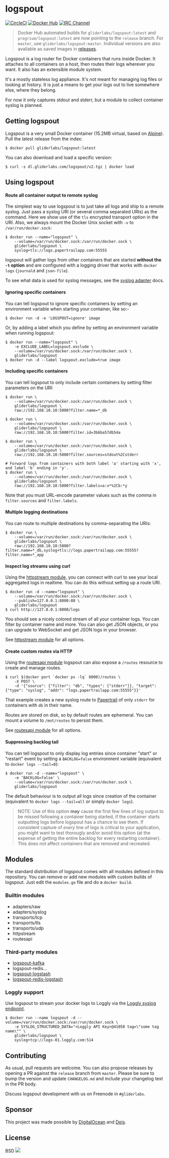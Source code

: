 # logspout

[![CircleCI](https://img.shields.io/circleci/project/gliderlabs/logspout/release.svg)](https://circleci.com/gh/gliderlabs/logspout)
[![Docker Hub](https://img.shields.io/badge/docker-ready-blue.svg)](https://registry.hub.docker.com/u/gliderlabs/logspout/)
[![IRC Channel](https://img.shields.io/badge/irc-%23gliderlabs-blue.svg)](https://kiwiirc.com/client/irc.freenode.net/#gliderlabs)

> Docker Hub automated builds for `gliderlabs/logspout:latest` and `progrium/logspout:latest` are now pointing to the `release` branch. For `master`, use `gliderlabs/logspout:master`. Individual versions are also available as saved images in [releases](https://github.com/gliderlabs/logspout/releases).

Logspout is a log router for Docker containers that runs inside Docker. It attaches to all containers on a host, then routes their logs wherever you want. It also has an extensible module system.

It's a mostly stateless log appliance. It's not meant for managing log files or looking at history. It is just a means to get your logs out to live somewhere else, where they belong.

For now it only captures stdout and stderr, but a module to collect container syslog is planned.

## Getting logspout

Logspout is a very small Docker container (15.2MB virtual, based on [Alpine](https://github.com/gliderlabs/docker-alpine)). Pull the latest release from the index:

	$ docker pull gliderlabs/logspout:latest

You can also download and load a specific version:

	$ curl -s dl.gliderlabs.com/logspout/v2.tgz | docker load

## Using logspout

#### Route all container output to remote syslog

The simplest way to use logspout is to just take all logs and ship to a remote syslog. Just pass a syslog URI (or several comma separated URIs) as the command. Here we show use of the `tls` encrypted transport option in the URI. Also, we always mount the Docker Unix socket with `-v` to `/var/run/docker.sock`:

	$ docker run --name="logspout" \
		--volume=/var/run/docker.sock:/var/run/docker.sock \
		gliderlabs/logspout \
		syslog+tls://logs.papertrailapp.com:55555

logspout will gather logs from other containers that are started **without the `-t` option** and are configured with a logging driver that works with `docker logs` (`journald` and `json-file`).

To see what data is used for syslog messages, see the [syslog adapter](http://github.com/gliderlabs/logspout/blob/master/adapters) docs.

#### Ignoring specific containers

You can tell logspout to ignore specific containers by setting an environment variable when starting your container, like so:-

    $ docker run -d -e 'LOGSPOUT=ignore' image

Or, by adding a label which you define by setting an environment variable when running logspout:

    $ docker run --name="logspout" \
        -e EXCLUDE_LABEL=logspout.exclude \
        --volume=/var/run/docker.sock:/var/run/docker.sock \
        gliderlabs/logspout
    $ docker run -d --label logspout.exclude=true image

#### Including specific containers

You can tell logspout to only include certain containers by setting filter parameters on the URI:

	$ docker run \
		--volume=/var/run/docker.sock:/var/run/docker.sock \
		gliderlabs/logspout \
		raw://192.168.10.10:5000?filter.name=*_db
		
	$ docker run \
		--volume=/var/run/docker.sock:/var/run/docker.sock \
		gliderlabs/logspout \
		raw://192.168.10.10:5000?filter.id=3b6ba57db54a
		
	$ docker run \
		--volume=/var/run/docker.sock:/var/run/docker.sock \
		gliderlabs/logspout \
		raw://192.168.10.10:5000?filter.sources=stdout%2Cstderr
	
	# Forward logs from containers with both label 'a' starting with 'x', and label 'b' ending in 'y'.
	$ docker run \
		--volume=/var/run/docker.sock:/var/run/docker.sock \
		gliderlabs/logspout \
		raw://192.168.10.10:5000?filter.labels=a:x*%2Cb:*y

Note that you must URL-encode parameter values such as the comma in `filter.sources` and `filter.labels`.

#### Multiple logging destinations

You can route to multiple destinations by comma-separating the URIs:

	$ docker run \
		--volume=/var/run/docker.sock:/var/run/docker.sock \
		gliderlabs/logspout \
		raw://192.168.10.10:5000?filter.name=*_db,syslog+tls://logs.papertrailapp.com:55555?filter.name=*_app

#### Inspect log streams using curl

Using the [httpstream module](http://github.com/gliderlabs/logspout/blob/master/httpstream), you can connect with curl to see your local aggregated logs in realtime. You can do this without setting up a route URI.

	$ docker run -d --name="logspout" \
		--volume=/var/run/docker.sock:/var/run/docker.sock \
		--publish=127.0.0.1:8000:80 \
		gliderlabs/logspout
	$ curl http://127.0.0.1:8000/logs

You should see a nicely colored stream of all your container logs. You can filter by container name and more. You can also get JSON objects, or you can upgrade to WebSocket and get JSON logs in your browser.

See [httpstream module](http://github.com/gliderlabs/logspout/blob/master/httpstream) for all options.

#### Create custom routes via HTTP

Using the [routesapi module](http://github.com/gliderlabs/logspout/blob/master/routesapi) logspout can also expose a `/routes` resource to create and manage routes.

	$ curl $(docker port `docker ps -lq` 8000)/routes \
		-X POST \
		-d '{"source": {"filter": "db", "types": ["stderr"]}, "target": {"type": "syslog", "addr": "logs.papertrailapp.com:55555"}}'

That example creates a new syslog route to [Papertrail](https://papertrailapp.com) of only `stderr` for containers with `db` in their name.

Routes are stored on disk, so by default routes are ephemeral. You can mount a volume to `/mnt/routes` to persist them.

See [routesapi module](http://github.com/gliderlabs/logspout/blob/master/routesapi) for all options.

#### Suppressing backlog tail
You can tell logspout to only display log entries since container "start" or "restart" event by setting a `BACKLOG=false` environment variable (equivalent to `docker logs --tail=0`):

	$ docker run -d --name="logspout" \
		-e 'BACKLOG=false' \
		--volume=/var/run/docker.sock:/var/run/docker.sock \
		gliderlabs/logspout

The default behaviour is to output all logs since creation of the container (equivalent to `docker logs --tail=all` or simply `docker logs`).

> NOTE: Use of this option **may** cause the first few lines of log output to be missed following a container being started, if the container starts outputting logs before logspout has a chance to see them. If consistent capture of *every* line of logs is critical to your application, you might want to test thorougly and/or avoid this option (at the expense of getting the entire backlog for every restarting container). This does not affect containers that are removed and recreated.

## Modules

The standard distribution of logspout comes with all modules defined in this repository. You can remove or add new modules with custom builds of logspout. Just edit the `modules.go` file and do a `docker build`.

### Builtin modules

 * adapters/raw
 * adapters/syslog
 * transports/tcp
 * transports/tls
 * transports/udp
 * httpstream
 * routesapi

### Third-party modules

 * [logspout-kafka](https://github.com/gettyimages/logspout-kafka)
 * logspout-redis...
 * [logspout-logstash](https://github.com/looplab/logspout-logstash)
 * [logspout-redis-logstash](https://github.com/rtoma/logspout-redis-logstash)

### Loggly support

Use logspout to stream your docker logs to Loggly via the [Loggly syslog endpoint](https://www.loggly.com/docs/streaming-syslog-without-using-files/).  
```
$ docker run --name logspout -d --volume=/var/run/docker.sock:/var/run/docker.sock \
    -e SYSLOG_STRUCTURED_DATA="<Loggly API Key>@41058 tag=\"some tag name\"" \
    gliderlabs/logspout \
    syslog+tcp://logs-01.loggly.com:514
```

## Contributing

As usual, pull requests are welcome. You can also propose releases by opening a PR against the `release` branch from `master`. Please be sure to bump the version and update `CHANGELOG.md` and include your changelog text in the PR body.

Discuss logspout development with us on Freenode in `#gliderlabs`.

## Sponsor

This project was made possible by [DigitalOcean](http://digitalocean.com) and [Deis](http://deis.io).

## License

BSD
<img src="https://ga-beacon.appspot.com/UA-58928488-2/logspout/readme?pixel" />
